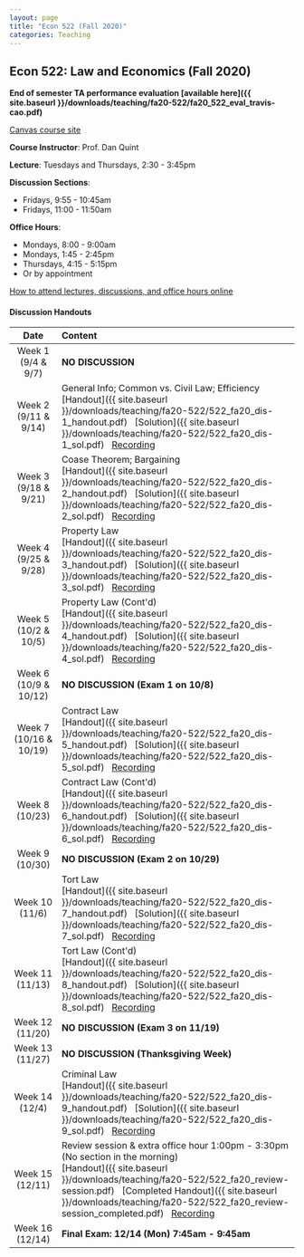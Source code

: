 ```yaml
---
layout: page
title: "Econ 522 (Fall 2020)"
categories: Teaching
---
```


## Econ 522: Law and Economics (Fall 2020)

**End of semester TA performance evaluation [available here]({{ site.baseurl }}/downloads/teaching/fa20-522/fa20_522_eval_travis-cao.pdf)**

[Canvas course site](https://canvas.wisc.edu/courses/218041)

**Course Instructor**: Prof. Dan Quint

**Lecture**: Tuesdays and Thursdays, 2:30 - 3:45pm

**Discussion Sections**:
* Fridays, 9:55 - 10:45am
* Fridays, 11:00 - 11:50am

**Office Hours**:
* Mondays, 8:00 - 9:00am
* Mondays, 1:45 - 2:45pm
* Thursdays, 4:15 - 5:15pm
* Or by appointment

[How to attend lectures, discussions, and office hours online](https://canvas.wisc.edu/courses/218041/pages/how-to-join-live-lecture-slash-discussion-section-slash-office-hours)

#### Discussion Handouts

|     Date    |                     Content                     |
|:-----------:|	:---------------------------------------------- |
| Week 1 <br> (9/4 & 9/7) | **NO DISCUSSION** |
| Week 2 <br> (9/11 & 9/14) | General Info; Common vs. Civil Law; Efficiency <br> [Handout]({{ site.baseurl }}/downloads/teaching/fa20-522/522_fa20_dis-1_handout.pdf) &nbsp; [Solution]({{ site.baseurl }}/downloads/teaching/fa20-522/522_fa20_dis-1_sol.pdf) &nbsp; [Recording](https://youtu.be/h04jCxbrObs) |
| Week 3 <br> (9/18 & 9/21) | Coase Theorem; Bargaining <br> [Handout]({{ site.baseurl }}/downloads/teaching/fa20-522/522_fa20_dis-2_handout.pdf) &nbsp; [Solution]({{ site.baseurl }}/downloads/teaching/fa20-522/522_fa20_dis-2_sol.pdf) &nbsp; [Recording](https://youtu.be/OFC5Wqo-PEQ)|
| Week 4 <br> (9/25 & 9/28) | Property Law <br> [Handout]({{ site.baseurl }}/downloads/teaching/fa20-522/522_fa20_dis-3_handout.pdf) &nbsp; [Solution]({{ site.baseurl }}/downloads/teaching/fa20-522/522_fa20_dis-3_sol.pdf) &nbsp; [Recording](https://youtu.be/QbCXHMZHNsI)|
| Week 5 <br> (10/2 & 10/5) | Property Law (Cont'd) <br> [Handout]({{ site.baseurl }}/downloads/teaching/fa20-522/522_fa20_dis-4_handout.pdf) &nbsp; [Solution]({{ site.baseurl }}/downloads/teaching/fa20-522/522_fa20_dis-4_sol.pdf) &nbsp; [Recording](https://youtu.be/Xz1xgvh2azQ)|
| Week 6 <br> (10/9 & 10/12) | **NO DISCUSSION (Exam 1 on 10/8)** |
| Week 7 <br> (10/16 & 10/19) | Contract Law <br> [Handout]({{ site.baseurl }}/downloads/teaching/fa20-522/522_fa20_dis-5_handout.pdf) &nbsp; [Solution]({{ site.baseurl }}/downloads/teaching/fa20-522/522_fa20_dis-5_sol.pdf) &nbsp; [Recording](https://youtu.be/UMgUXfj--ns)|
| Week 8 <br> (10/23) | Contract Law (Cont'd) <br> [Handout]({{ site.baseurl }}/downloads/teaching/fa20-522/522_fa20_dis-6_handout.pdf) &nbsp; [Solution]({{ site.baseurl }}/downloads/teaching/fa20-522/522_fa20_dis-6_sol.pdf) &nbsp; [Recording](https://youtu.be/k6AFAftc8as) |
| Week 9 <br> (10/30) | **NO DISCUSSION (Exam 2 on 10/29)** |
| Week 10 <br> (11/6) | Tort Law <br> [Handout]({{ site.baseurl }}/downloads/teaching/fa20-522/522_fa20_dis-7_handout.pdf) &nbsp; [Solution]({{ site.baseurl }}/downloads/teaching/fa20-522/522_fa20_dis-7_sol.pdf) &nbsp; [Recording](https://youtu.be/ySGrLn1kn1U)|
| Week 11 <br> (11/13) | Tort Law (Cont'd) <br> [Handout]({{ site.baseurl }}/downloads/teaching/fa20-522/522_fa20_dis-8_handout.pdf) &nbsp; [Solution]({{ site.baseurl }}/downloads/teaching/fa20-522/522_fa20_dis-8_sol.pdf) &nbsp; [Recording](https://youtu.be/CMCv4EkkGgE)|
| Week 12 <br> (11/20) | **NO DISCUSSION (Exam 3 on 11/19)** |
| Week 13 <br> (11/27) | **NO DISCUSSION (Thanksgiving Week)** |
| Week 14 <br> (12/4) | Criminal Law <br> [Handout]({{ site.baseurl }}/downloads/teaching/fa20-522/522_fa20_dis-9_handout.pdf) &nbsp; [Solution]({{ site.baseurl }}/downloads/teaching/fa20-522/522_fa20_dis-9_sol.pdf) &nbsp; [Recording](https://youtu.be/5j7HJ4fjmbA) | 
| Week 15 <br> (12/11) | Review session & extra office hour 1:00pm - 3:30pm (No section in the morning) <br> [Handout]({{ site.baseurl }}/downloads/teaching/fa20-522/522_fa20_review-session.pdf) &nbsp; [Completed Handout]({{ site.baseurl }}/downloads/teaching/fa20-522/522_fa20_review-session_completed.pdf) &nbsp; [Recording](https://youtu.be/bhJp2xBZjBE) |
| Week 16 <br> (12/14) | **Final Exam: 12/14 (Mon) 7:45am - 9:45am** |